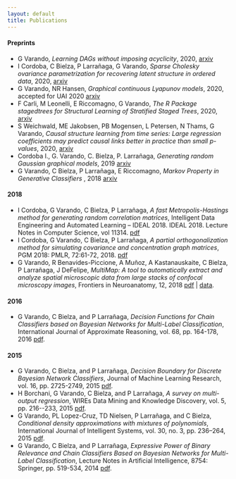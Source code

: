 ```yaml
---
layout: default
title: Publications
---
```

#### Preprints 

- G Varando, 
  *Learning DAGs without imposing acyclicity*, 2020,
  [arxiv](https://arxiv.org/abs/2006.03005)
- I Cordoba, C Bielza, P Larrañaga, G Varando, 
  *Sparse Cholesky ovariance parametrization for 
   recovering latent structure in ordered data*, 2020,
   [arxiv](https://arxiv.org/abs/2006.01448)
- G Varando, NR Hansen, 
  *Graphical continuous Lyapunov models*, 2020,
  accepted for UAI 2020
  [arxiv](https://arxiv.org/abs/2005.10483)
- F Carli, M Leonelli, E Riccomagno, G Varando, 
  *The R Package stagedtrees for Structural Learning of Stratified Staged Trees*, 
  2020, [arxiv](https://arxiv.org/abs/2004.06459)
- S Weichwald, ME Jakobsen, PB Mogensen, L Petersen, N Thams, G Varando,
  *Causal structure learning from time series: Large regression 
   coefficients may predict causal links better in practice 
   than small p-values*, 2020, [arxiv](https://arxiv.org/abs/2002.09573)   
- Cordoba I., G. Varando, C. Bielza, P. Larrañaga, 
  *Generating random Gaussian graphical models*, 
   2019 [arxiv](https://arxiv.org/abs/1909.01062)
- G Varando, C Bielza, P Larrañaga, E Riccomagno, 
   *Markov Property in Generative Classifiers* ,
    2018 [arxiv](https://arxiv.org/abs/1811.04759) 

#### 2018

- I Cordoba, G Varando, C Bielza, P Larrañaga, *A fast
  Metropolis-Hastings method for generating random correlation matrices*,
  Intelligent Data Engineering and Automated Learning – 
IDEAL 2018. IDEAL 2018. Lecture Notes in Computer Science, vol 11314.
[pdf](https://arxiv.org/pdf/1809.00351.pdf)
- I Cordoba, G Varando, C Bielza, P Larrañaga, *A partial
  orthogonalization method for simulating covariance and concentration graph
  matrices*, PGM 2018: PMLR, 72:61-72, 2018.
  [pdf](http://proceedings.mlr.press/v72/cordoba18a/cordoba18a.pdf)
- G Varando, R Benavides-Piccione, A Muñoz, A Kastanauskaite, C Bielza, 
  P Larrañaga, J DeFelipe, 
  *MultiMap: A tool to automatically extract and analyze spatial microscopic data 
  from large stacks of confocal microscopy images*, 
  Frontiers in Neuroanatomy, 12, 2018 
  [pdf](https://www.frontiersin.org/articles/10.3389/fnana.2018.00037/pdf) | 
  [data](https://data.broadinstitute.org/bbbc/BBBC044/). 

####  2016 

- G Varando, C Bielza, and P Larrañaga, *Decision Functions for Chain Classifiers based on Bayesian Networks for Multi-Label Classification*, International Journal of Approximate Reasoning, vol. 68, pp. 164-178, 2016 
[pdf](https://www.sciencedirect.com/science/article/pii/S0888613X15000900). 


#### 2015

- G Varando, C Bielza, and P Larrañaga, *Decision Boundary for Discrete Bayesian Network Classifiers*, Journal of Machine Learning Research, vol. 16, pp. 2725-2749, 2015  [pdf](http://jmlr.csail.mit.edu/papers/volume16/varando15a/varando15a.pdf).
- H Borchani, G Varando, C Bielza, and P Larrañaga, *A survey on multi-output regression*, WIREs Data Mining and Knowledge Discovery, vol. 5, pp. 216--233, 2015 
[pdf](https://onlinelibrary.wiley.com/doi/full/10.1002/widm.1157).
- G Varando, PL Lopez-Cruz, TD Nielsen, P Larrañaga, and C Bielza, *Conditional density approximations with mixtures of polynomials*, International Journal of Intelligent Systems, vol. 30, no. 3, pp. 236–264, 2015 
[pdf](https://onlinelibrary.wiley.com/doi/full/10.1002/int.21699). 
- G Varando, C Bielza, and P Larrañaga, *Expressive Power of Binary Relevance and Chain Classifiers Based on Bayesian Networks for Multi-Label Classification*, Lecture Notes in Artificial Intelligence, 8754: Springer, pp. 519-534, 2014 [pdf](https://link.springer.com/chapter/10.1007%2F978-3-319-11433-0_34).
